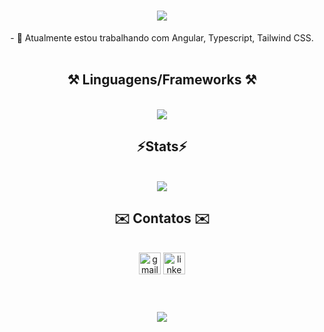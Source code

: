<h1 align="center">
<img src="https://readme-typing-svg.herokuapp.com/?font=Righteous&size=35&center=true&vCenter=true&width=500&height=70&duration=4000&lines=Olá!+👋;+me+chamo+Bruno!;" />
</h1>

<div  align="center">
- 💼 Atualmente estou trabalhando com Angular, Typescript, Tailwind CSS.
</div>

<br />

<h2 align="center"> ⚒️ Linguagens/Frameworks ⚒️</h2>

<br />

<div align="center">
  <img src="https://skillicons.dev/icons?i=angular,tailwind,typescript,figma" />
</div>

<h2 align="center">⚡Stats⚡</h2>

<br />

<div align="center" >
  <picture>
    <source
      srcset="https://github-readme-stats.vercel.app/api?username=brunodesouza2007&show_icons=true&theme=dark"
      media="(prefers-color-scheme: dark)"
    />
    <source
      srcset="https://github-readme-stats.vercel.app/api?username=artur-debv&show_icons=true"
      media="(prefers-color-scheme: light), (prefers-color-scheme: no-preference)"
    />
    <img src="https://github-readme-stats.vercel.app/api?username=artur-debv&show_icons=true" />
  </picture>
</div>

<h2 align="center">✉️ Contatos ✉️</h2>

<br />

<div align="center">
  <a href="mailto:brunodesouzaborgespessoal@gmail.com"><img src="https://img.shields.io/static/v1?message=Gmail&logo=gmail&label=&color=D14836&logoColor=white&labelColor=&style=for-the-badge" height="35" alt="gmail logo"  /></a>
  <a href="https://www.linkedin.com/in/bruno-de-souza-borges/"><img src="https://img.shields.io/static/v1?message=LinkedIn&logo=linkedin&label=&color=0077B5&logoColor=white&labelColor=&style=for-the-badge" height="35" alt="linkedin logo"  /></a>
</div>

<br />

<h1 align="center">
<img src="https://readme-typing-svg.herokuapp.com/?font=Righteous&size=35&center=true&vCenter=true&width=500&height=70&duration=4000&lines=Obrigado+pela+atenção!;" />
</h1>
